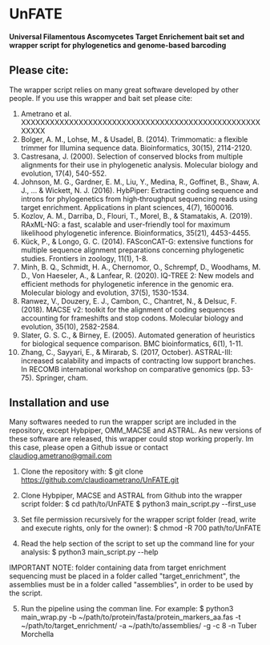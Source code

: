# UnFATE

#### Universal Filamentous Ascomycetes Target Enrichement bait set and wrapper script for phylogenetics and genome-based barcoding 

## Please cite: 
The wrapper script relies on many great software developed by other people. If you use this wrapper and bait set please cite:
1. Ametrano et al. XXXXXXXXXXXXXXXXXXXXXXXXXXXXXXXXXXXXXXXXXXXXXXXXXXXXXXX
2. Bolger, A. M., Lohse, M., & Usadel, B. (2014). Trimmomatic: a flexible trimmer for Illumina sequence data. Bioinformatics, 30(15), 2114-2120.
3. Castresana, J. (2000). Selection of conserved blocks from multiple alignments for their use in phylogenetic analysis. Molecular biology and evolution, 17(4), 540-552.
4. Johnson, M. G., Gardner, E. M., Liu, Y., Medina, R., Goffinet, B., Shaw, A. J., ... & Wickett, N. J. (2016). HybPiper: Extracting coding sequence and introns for phylogenetics from high‐throughput sequencing reads using target enrichment. Applications in plant sciences, 4(7), 1600016. 
5. Kozlov, A. M., Darriba, D., Flouri, T., Morel, B., & Stamatakis, A. (2019). RAxML-NG: a fast, scalable and user-friendly tool for maximum likelihood phylogenetic inference. Bioinformatics, 35(21), 4453-4455. 
6. Kück, P., & Longo, G. C. (2014). FASconCAT-G: extensive functions for multiple sequence alignment preparations concerning phylogenetic studies. Frontiers in zoology, 11(1), 1-8.
7. Minh, B. Q., Schmidt, H. A., Chernomor, O., Schrempf, D., Woodhams, M. D., Von Haeseler, A., & Lanfear, R. (2020). IQ-TREE 2: New models and efficient methods for phylogenetic inference in the genomic era. Molecular biology and evolution, 37(5), 1530-1534.
8. Ranwez, V., Douzery, E. J., Cambon, C., Chantret, N., & Delsuc, F. (2018). MACSE v2: toolkit for the alignment of coding sequences accounting for frameshifts and stop codons. Molecular biology and evolution, 35(10), 2582-2584.
9. Slater, G. S. C., & Birney, E. (2005). Automated generation of heuristics for biological sequence comparison. BMC bioinformatics, 6(1), 1-11. 
10. Zhang, C., Sayyari, E., & Mirarab, S. (2017, October). ASTRAL-III: increased scalability and impacts of contracting low support branches. In RECOMB international workshop on comparative genomics (pp. 53-75). Springer, cham. 
 
## Installation and use
Many softwares needed to run the wrapper script are included in the repository, except Hybpiper, OMM_MACSE and ASTRAL. As new versions of these software are released, this wrapper could stop working properly.
Im this case, please open a Github issue or contact claudiog.ametrano@gmail.com  

1. Clone the repository with:
	$ git clone https://github.com/claudioametrano/UnFATE.git 

2. Clone Hybpiper, MACSE and ASTRAL from Github into the wrapper script folder:
	$ cd path/to/UnFATE
	$ python3 main_script.py --first_use

3. Set file permission recursively for the wrapper script folder (read, write and execute rights, only for the owner):
	$ chmod -R 700 path/to/UnFATE

4. Read the help section of the script to set up the command line for your analysis:
	$ python3 main_script.py --help

IMPORTANT NOTE: folder containing data from target enrichment sequencing must be placed in a folder called "target_enrichment", the assemblies must be in a folder called "assemblies", in order to be used by the script.	

5. Run the pipeline using the comman line. For example:
	$ python3 main_wrap.py -b ~/path/to/protein/fasta/protein_markers_aa.fas -t ~/path/to/target_enrichment/ -a ~/path/to/assemblies/ -g -c 8 -n Tuber Morchella

